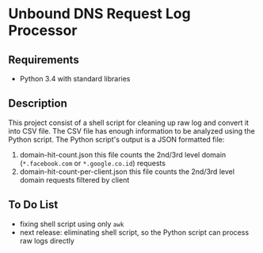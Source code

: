 # Unbound DNS Request Log Processor

## Requirements

 - Python 3.4 with standard libraries

## Description

This project consist of a shell script for cleaning up raw log and
convert it into CSV file. The CSV file has enough information to be
analyzed using the Python script. The Python script's output is a JSON
formatted file: 

1. domain-hit-count.json
  this file counts the 2nd/3rd level domain (`*.facebook.com` or `*.google.co.id`) requests
1. domain-hit-count-per-client.json
  this file counts the 2nd/3rd level domain requests filtered by client


## To Do List

 - fixing shell script using only `awk`
 - next release: eliminating shell script, so the Python script can process raw logs directly
